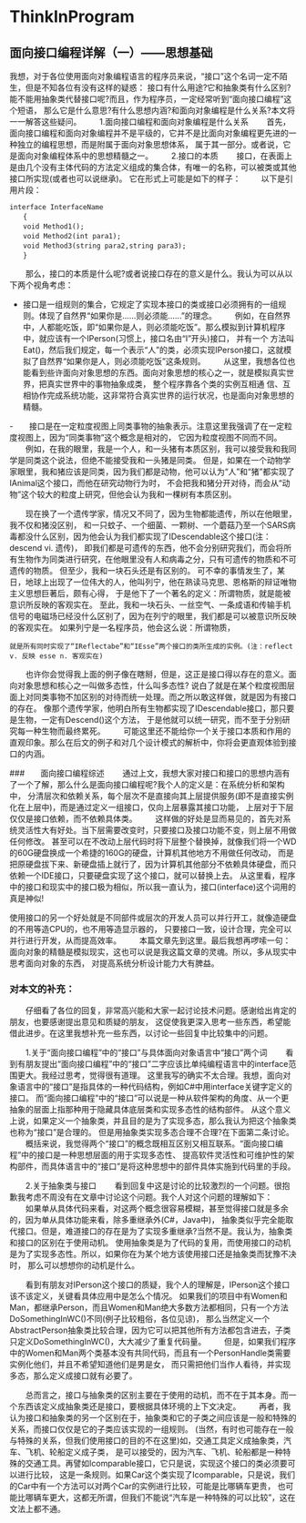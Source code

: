 # ThinkInProgram

##  面向接口编程详解（一）——思想基础

我想，对于各位使用面向对象编程语言的程序员来说，“接口”这个名词一定不陌生，但是不知各位有没有这样的疑惑：
接口有什么用途?它和抽象类有什么区别?能不能用抽象类代替接口呢?而且，作为程序员，一定经常听到“面向接口编程”这个短语，
那么它是什么意思?有什么思想内涵?和面向对象编程是什么关系?本文将一一解答这些疑问。
　　1.面向接口编程和面向对象编程是什么关系
　　首先，面向接口编程和面向对象编程并不是平级的，它并不是比面向对象编程更先进的一种独立的编程思想，而是附属于面向对象思想体系，
   属于其一部分。或者说，它是面向对象编程体系中的思想精髓之一。
　　2.接口的本质
　　接口，在表面上是由几个没有主体代码的方法定义组成的集合体，有唯一的名称，可以被类或其他接口所实现(或者也可以说继承)。
    它在形式上可能是如下的样子：
　　
以下是引用片段：
```
interface InterfaceName 
　　{ 
　　void Method1(); 
　　void Method2(int para1); 
　　void Method3(string para2,string para3); 
　　}
```

　　那么，接口的本质是什么呢?或者说接口存在的意义是什么。我认为可以从以下两个视角考虑：
  
  
  
-  接口是一组规则的集合，它规定了实现本接口的类或接口必须拥有的一组规则。体现了自然界“如果你是……则必须能……”的理念。
　　例如，在自然界中，人都能吃饭，即“如果你是人，则必须能吃饭”。那么模拟到计算机程序中，就应该有一个IPerson(习惯上，接口名由“I”开头)接口，
    并有一个    方法叫Eat()，然后我们规定，每一个表示“人”的类，必须实现IPerson接口，这就模拟了自然界“如果你是人，则必须能吃饭”这条规则。
　　从这里，我想各位也能看到些许面向对象思想的东西。面向对象思想的核心之一，就是模拟真实世界，把真实世界中的事物抽象成类，
   整个程序靠各个类的实例互相通    信、互相协作完成系统功能，这非常符合真实世界的运行状况，也是面向对象思想的精髓。
  
  
  
-　　接口是在一定粒度视图上同类事物的抽象表示。注意这里我强调了在一定粒度视图上，因为“同类事物”这个概念是相对的，
它因为粒度视图不同而不同。
　　例如，在我的眼里，我是一个人，和一头猪有本质区别，我可以接受我和我同学是同类这个说法，但绝不能接受我和一头猪是同类。
但是，如果在一个动物学家眼里，我和猪应该是同类，因为我们都是动物，他可以认为“人”和“猪”都实现了IAnimal这个接口，而他在研究动物行为时，
不会把我和猪分开对待，而会从“动物”这个较大的粒度上研究，但他会认为我和一棵树有本质区别。
  
  
  
  
　　现在换了一个遗传学家，情况又不同了，因为生物都能遗传，所以在他眼里，我不仅和猪没区别，
  和一只蚊子、一个细菌、一颗树、一个蘑菇乃至一个SARS病毒都没什么区别，因为他会认为我们都实现了IDescendable这个接口(注：descend vi. 遗传)，
  即我们都是可遗传的东西，他不会分别研究我们，而会将所有生物作为同类进行研究，在他眼里没有人和病毒之分，只有可遗传的物质和不可遗传的物质。
  但至少，我和一块石头还是有区别的。
  可不幸的事情发生了，某日，地球上出现了一位伟大的人，他叫列宁，他在熟读马克思、恩格斯的辩证唯物主义思想巨著后，颇有心得，
于是他下了一个著名的定义：所谓物质，就是能被意识所反映的客观实在。
至此，我和一块石头、一丝空气、一条成语和传输手机信号的电磁场已经没什么区别了，因为在列宁的眼里，我们都是可以被意识所反映的客观实在。
如果列宁是一名程序员，他会这么说：所谓物质，



    就是所有同时实现了“IReflectabe”和“IEsse”两个接口的类所生成的实例。(注：reflect v. 反映 esse n. 客观实在)
　　也许你会觉得我上面的例子像在瞎掰，但是，这正是接口得以存在的意义。面向对象思想和核心之一叫做多态性，什么叫多态性?
说白了就是在某个粒度视图层面上对同类事物不加区别的对待而统一处理。而之所以敢这样做，就是因为有接口的存在。
像那个遗传学家，他明白所有生物都实现了IDescendable接口，那只要是生物，一定有Descend()这个方法，
于是他就可以统一研究，而不至于分别研究每一种生物而最终累死。
　　可能这里还不能给你一个关于接口本质和作用的直观印象。那么在后文的例子和对几个设计模式的解析中，你将会更直观体验到接口的内涵。
  
  
  
  
  
###　　面向接口编程综述
　　通过上文，我想大家对接口和接口的思想内涵有了一个了解，那么什么是面向接口编程呢?我个人的定义是：在系统分析和架构中，
分清层次和依赖关系，每个层次不是直接向其上层提供服务(即不是直接实例化在上层中)，而是通过定义一组接口，仅向上层暴露其接口功能，
上层对于下层仅仅是接口依赖，而不依赖具体类。
　　这样做的好处是显而易见的，首先对系统灵活性大有好处。当下层需要改变时，只要接口及接口功能不变，则上层不用做任何修改。
甚至可以在不改动上层代码时将下层整个替换掉，就像我们将一个WD的60G硬盘换成一个希捷的160G的硬盘，计算机其他地方不用做任何改动，
而是把原硬盘拔下来、新硬盘插上就行了，因为计算机其他部分不依赖具体硬盘，而只依赖一个IDE接口，只要硬盘实现了这个接口，就可以替换上去。
从这里看，程序中的接口和现实中的接口极为相似，所以我一直认为，接口(interface)这个词用的真是神似!


   使用接口的另一个好处就是不同部件或层次的开发人员可以并行开工，就像造硬盘的不用等造CPU的，也不用等造显示器的，
   只要接口一致，设计合理，完全可以并行进行开发，从而提高效率。
　　本篇文章先到这里。最后我想再啰嗦一句：面向对象的精髓是模拟现实，这也可以说是我这篇文章的灵魂。所以，多从现实中思考面向对象的东西，
   对提高系统分析设计能力大有脾益。
　
　　
###   对本文的补充：
　　仔细看了各位的回复，非常高兴能和大家一起讨论技术问题。感谢给出肯定的朋友，也要感谢提出意见和质疑的朋友，
这促使我更深入思考一些东西，希望能借此进步。在这里我想补充一些东西，以讨论一些回复中比较集中的问题。



　　1.关于“面向接口编程”中的“接口”与具体面向对象语言中“接口”两个词
　　看到有朋友提出“面向接口编程”中的“接口”二字应该比单纯编程语言中的interface范围更大。我经过思考，觉得很有道理。
这里我写的确实不太合理。我想，面向对象语言中的“接口”是指具体的一种代码结构，例如C#中用interface关键字定义的接口。
而“面向接口编程”中的“接口”可以说是一种从软件架构的角度、从一个更抽象的层面上指那种用于隐藏具体底层类和实现多态性的结构部件。
从这个意义上说，如果定义一个抽象类，并且目的是为了实现多态，那么我认为把这个抽象类也称为“接口”是合理的。
但是用抽象类实现多态合理不合理?在下面第二条讨论。
　　概括来说，我觉得两个“接口”的概念既相互区别又相互联系。“面向接口编程”中的接口是一种思想层面的用于实现多态性、
  提高软件灵活性和可维护性的架构部件，而具体语言中的“接口”是将这种思想中的部件具体实施到代码里的手段。
  
  
  
  
　　2.关于抽象类与接口
　　看到回复中这是讨论的比较激烈的一个问题。很抱歉我考虑不周没有在文章中讨论这个问题。我个人对这个问题的理解如下：
　　如果单从具体代码来看，对这两个概念很容易模糊，甚至觉得接口就是多余的，因为单从具体功能来看，除多重继承外(C#，Java中)，
    抽象类似乎完全能取代接口。但是，难道接口的存在是为了实现多重继承?当然不是。我认为，抽象类和接口的区别在于使用动机。
    使用抽象类是为了代码的复用，而使用接口的动机是为了实现多态性。所以，如果你在为某个地方该使用接口还是抽象类而犹豫不决时，
    那么可以想想你的动机是什么。
    
    
    
　　看到有朋友对IPerson这个接口的质疑，我个人的理解是，IPerson这个接口该不该定义，关键看具体应用中是怎么个情况。
  如果我们的项目中有Women和Man，都继承Person，而且Women和Man绝大多数方法都相同，只有一个方法DoSomethingInWC()不同(例子比较粗俗，各位见谅)，
  那么当然定义一个AbstractPerson抽象类比较合理，因为它可以把其他所有方法都包含进去，子类只定义DoSomethingInWC()，大大减少了重复代码量。
　　但是，如果我们程序中的Women和Man两个类基本没有共同代码，而且有一个PersonHandle类需要实例化他们，并且不希望知道他们是男是女，
  而只需把他们当作人看待，并实现多态，那么定义成接口就有必要了。
  
  
  
　　总而言之，接口与抽象类的区别主要在于使用的动机，而不在于其本身。而一个东西该定义成抽象类还是接口，要根据具体环境的上下文决定。
　　再者，我认为接口和抽象类的另一个区别在于，抽象类和它的子类之间应该是一般和特殊的关系，而接口仅仅是它的子类应该实现的一组规则。
  (当然，有时也可能存在一般与特殊的关系，但我们使用接口的目的不在这里)如，交通工具定义成抽象类，汽车、飞机、轮船定义成子类，
  是可以接受的，因为汽车、飞机、轮船都是一种特殊的交通工具。再譬如Icomparable接口，它只是说，实现这个接口的类必须要可以进行比较，
  这是一条规则。如果Car这个类实现了Icomparable，只是说，我们的Car中有一个方法可以对两个Car的实例进行比较，可能是比哪辆车更贵，
  也可能比哪辆车更大，这都无所谓，但我们不能说“汽车是一种特殊的可以比较”，这在文法上都不通。
